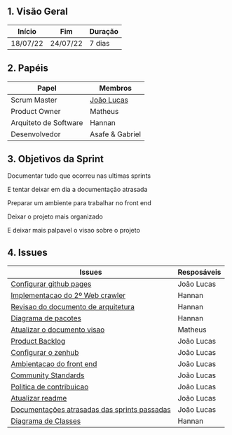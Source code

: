 ## 1. Visão Geral

| Início | Fim | Duração |
| --- | --- | --- |
| 18/07/22 | 24/07/22 | 7 dias |

## 2. Papéis

| Papel | Membros |
| --- | --- |
| Scrum Master | [João Lucas](https://github.com/HacKairos) |
| Product Owner | Matheus |
| Arquiteto de Software | Hannan |
| Desenvolvedor | Asafe & Gabriel |

## 3. Objetivos da Sprint

<!-- descrever de forma geral o objetivo da sprint -->

Documentar tudo que ocorreu nas ultimas sprints

E tentar deixar em dia a documentação atrasada

Preparar um ambiente para trabalhar no front end

Deixar o projeto mais organizado

E deixar mais palpavel o visao sobre o projeto

## 4. Issues

<!-- descrever as issues que definimos para essa sprint e alocar um responsavel por ela -->

| Issues | Resposáveis |
| --- | --- |
| [Configurar github pages](https://github.com/fga-eps-mds/Cebraspe-Tracker/issues/24) | João Lucas |
| [Implementacao do 2º Web crawler](https://github.com/fga-eps-mds/Cebraspe-Tracker/issues/25) | Hannan |
| [Revisao do documento de arquitetura](https://github.com/fga-eps-mds/Cebraspe-Tracker/issues/26) | Hannan |
| [Diagrama de pacotes](https://github.com/fga-eps-mds/Cebraspe-Tracker/issues/27) | Hannan |
| [Atualizar o documento visao](https://github.com/fga-eps-mds/Cebraspe-Tracker/issues/28) | Matheus |
| [Product Backlog](https://github.com/fga-eps-mds/Cebraspe-Tracker/issues/29) | João Lucas |
| [Configurar o zenhub](https://github.com/fga-eps-mds/Cebraspe-Tracker/issues/30) | João Lucas |
| [Ambientacao do front end](https://github.com/fga-eps-mds/Cebraspe-Tracker/issues/31) | João Lucas |
| [Community Standards](https://github.com/fga-eps-mds/Cebraspe-Tracker/issues/32) | João Lucas |
| [Politica de contribuicao](https://github.com/fga-eps-mds/Cebraspe-Tracker/issues/33) | João Lucas |
| [Atualizar readme](https://github.com/fga-eps-mds/Cebraspe-Tracker/issues/34) | João Lucas |
| [Documentações atrasadas das sprints passadas](https://github.com/fga-eps-mds/Cebraspe-Tracker/issues/35) | João Lucas |
| [Diagrama de Classes](https://github.com/fga-eps-mds/Cebraspe-Tracker/issues/36) | Hannan |
